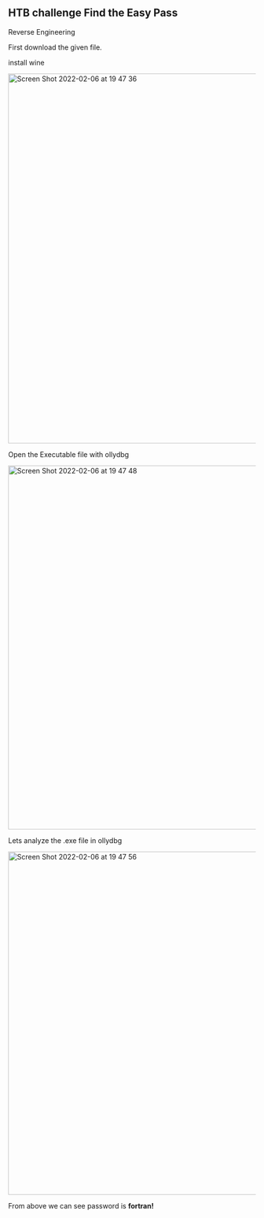 ## HTB challenge Find the Easy Pass

Reverse Engineering

First download the given file.

install wine


<img width="751" alt="Screen Shot 2022-02-06 at 19 47 36" src="https://user-images.githubusercontent.com/98924222/152684557-399fd794-d18f-4c0e-8971-8b8d709aff95.png">

Open the Executable file with ollydbg


<img width="739" alt="Screen Shot 2022-02-06 at 19 47 48" src="https://user-images.githubusercontent.com/98924222/152684573-0e52fdd6-d14a-4700-895c-a09387782a7f.png">

Lets analyze the .exe file in ollydbg

<img width="697" alt="Screen Shot 2022-02-06 at 19 47 56" src="https://user-images.githubusercontent.com/98924222/152684582-4599c276-f8b5-4c33-9cc8-176d9de6a73b.png">

From above we can see password is **fortran!**
